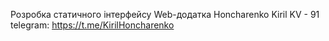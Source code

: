 Розробка статичного інтерфейсу Web-додатка
Honcharenko Kiril 
KV - 91
telegram: https://t.me/KirilHoncharenko

